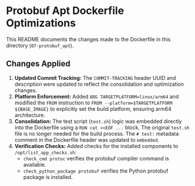 <!-- COMMIT-TRACKING: UUID-20240731-153001-protobufapt-readme -->
<!-- Description: Update README to reflect Dockerfile optimizations for protobuf_apt. -->
<!-- Author: GitHub Copilot -->

# Protobuf Apt Dockerfile Optimizations

This README documents the changes made to the Dockerfile in this directory (`07-protobuf_apt`).

## Changes Applied

1.  **Updated Commit Tracking:** The `COMMIT-TRACKING` header UUID and description were updated to reflect the consolidation and optimization changes.
2.  **Platform Enforcement:** Added `ARG TARGETPLATFORM=linux/arm64` and modified the `FROM` instruction to `FROM --platform=$TARGETPLATFORM ${BASE_IMAGE}` to explicitly set the build platform, ensuring arm64 architecture.
3.  **Consolidation:** The test script (`test.sh`) logic was embedded directly into the Dockerfile using a `RUN cat <<EOF ...` block. The original `test.sh` file is no longer needed for the build process. The `# test:` metadata comment in the Dockerfile header was updated to `embedded`.
4.  **Verification Checks:** Added checks for the installed components to `/opt/list_app_checks.sh`:
    *   `check_cmd protoc` verifies the protobuf compiler command is available.
    *   `check_python_package protobuf` verifies the Python protobuf package is installed.
